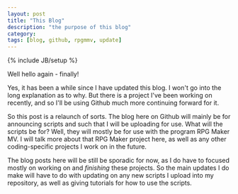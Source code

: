 ```yaml
---
layout: post
title: "This Blog"
description: "the purpose of this blog"
category:
tags: [blog, github, rpgmmv, update]
---
```

{% include JB/setup %}

Well hello again - finally!

Yes, it has been a while since I have updated this blog. I won't go into the long explanation as to why. But there is a project I've been working on recently, and so I'll be using Github much more continuing forward for it.

So this post is a relaunch of sorts. The blog here on Github will mainly be for announcing scripts and such that I will be uploading for use. What will the scripts be for? Well, they will mostly be for use with the program RPG Maker MV. I will talk more about that RPG Maker project here, as well as any other coding-specific projects I work on in the future.  

The blog posts here will be still be sporadic for now, as I do have to focused mostly on working on and _finishing_ these projects. So the main updates I do make will have to do with updating on any new scripts I upload into my repository, as well as giving tutorials for how to use the scripts.
